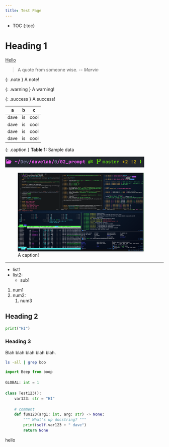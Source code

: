 ```yaml
---
title: Test Page
---
```

- TOC
{:toc}

# Heading 1
[Hello](#)

> A quote from someone wise.
> <cite>-- Marvin</cite>

{: .note }
A note!

{: .warning }
A warning!

{: .success }
A success!

| a    | b  | c    |
|------|----|------|
| dave | is | cool |
| dave | is | cool |
| dave | is | cool |
| dave | is | cool |

{: .caption }
**Table 1:** Sample data

![alt text](./img/PS1-p10k.png "tooltip!")

<figure>
    <a href="./img/tmux.png" target="_blank">
        <img src="./img/tmux.png" width="400" title="tooltip!">
    </a>
    <figcaption>A caption!</figcaption>
</figure>

---

- list1
- list2:
    * sub1


1. num1
2. num2:
    1. num3

## Heading 2

```python
print("HI")
```

### Heading 3

Blah blah blah blah blah.

```zsh
ls -all | grep boo
```

```python
import Beep from boop

GLOBAL: int = 1

class Test123():
    var123: str = "HI"

    # comment
    def fun123(arg1: int, arg: str) -> None:
        """ What's up docstring? """
        print(self.var123 + " dave")
        return None
```
hello
